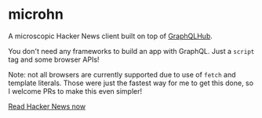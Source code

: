 # microhn

A microscopic Hacker News client built on top of [GraphQLHub](https://www.graphqlhub.com/).

You don't need any frameworks to build an app with GraphQL. Just a `script` tag and some browser APIs!

Note: not all browsers are currently supported due to use of `fetch` and template literals. Those were just the fastest way for me to get this done, so I welcome PRs to make this even simpler!

[Read Hacker News now](http://stubailo.github.io/microhn/)
